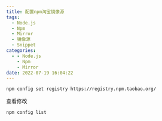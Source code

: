 ```yaml
---
title: 配置npm淘宝镜像源
tags:
  - Node.js
  - Npm
  - Mirror
  - 镜像源
  - Snippet
categories:
  - - Node.js
    - Npm
    - Mirror
date: 2022-07-19 16:04:22
---
```



```bash
npm config set registry https://registry.npm.taobao.org/
```

查看修改

```bash
npm config list
```

